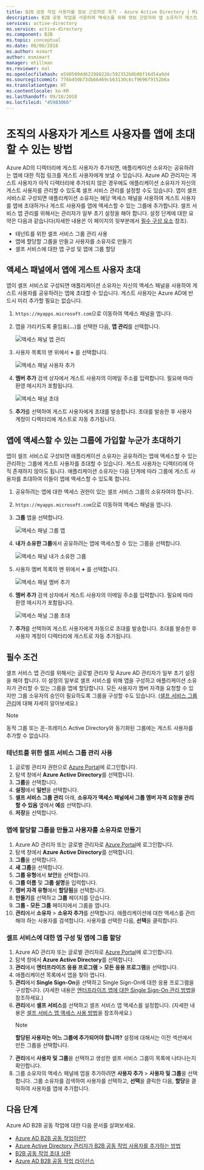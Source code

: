 ```yaml
---
title: B2B 공동 작업 사용자를 정보 근로자로 추가 - Azure Active Directory | Microsoft Docs
description: B2B 공동 작업을 사용하여 액세스를 위해 정보 근로자와 앱 소유자가 게스트 사용자를 Azure AD에 추가 | Microsoft Docs
services: active-directory
ms.service: active-directory
ms.component: B2B
ms.topic: conceptual
ms.date: 08/08/2018
ms.author: mimart
author: msmimart
manager: mtillman
ms.reviewer: mal
ms.openlocfilehash: e590500dd622988226c592352b0b86f16d54a9d4
ms.sourcegitcommit: 776b450b73db66469cb63130c6cf9696f9152b6a
ms.translationtype: HT
ms.contentlocale: ko-KR
ms.lasthandoff: 09/18/2018
ms.locfileid: "45983066"
---
```

# <a name="how-users-in-your-organization-can-invite-guest-users-to-an-app"></a>조직의 사용자가 게스트 사용자를 앱에 초대할 수 있는 방법

Azure AD의 디렉터리에 게스트 사용자가 추가되면, 애플리케이션 소유자는 공유하려는 앱에 대한 직접 링크를 게스트 사용자에게 보낼 수 있습니다. Azure AD 관리자는 게스트 사용자가 아직 디렉터리에 추가되지 않은 경우에도 애플리케이션 소유자가 자신의 게스트 사용자를 관리할 수 있도록 셀프 서비스 관리를 설정할 수도 있습니다. 앱이 셀프 서비스로 구성되면 애플리케이션 소유자는 해당 액세스 패널을 사용하여 게스트 사용자를 앱에 초대하거나 게스트 사용자를 앱에 액세스할 수 있는 그룹에 추가합니다. 셀프 서비스 앱 관리를 위해서는 관리자가 일부 초기 설정을 해야 합니다. 설정 단계에 대한 요약은 다음과 같습니다(자세한 내용은 이 페이지의 뒷부분에서 [필수 구성 요소](#prerequisites) 참조).

 - 테넌트를 위한 셀프 서비스 그룹 관리 사용
 - 앱에 할당할 그룹을 만들고 사용자를 소유자로 만들기
 - 셀프 서비스에 대한 앱 구성 및 앱에 그룹 할당

## <a name="invite-a-guest-user-to-an-app-from-the-access-panel"></a>액세스 패널에서 앱에 게스트 사용자 초대

앱이 셀프 서비스로 구성되면 애플리케이션 소유자는 자신의 액세스 패널을 사용하여 게스트 사용자를 공유하려는 앱에 초대할 수 있습니다. 게스트 사용자는 Azure AD에 반드시 미리 추가할 필요는 없습니다. 

1. `https://myapps.microsoft.com`으로 이동하여 액세스 패널을 엽니다.
2. 앱을 가리키도록 줄임표(**...**)를 선택한 다음, **앱 관리**를 선택합니다.
 
   ![액세스 패널 앱 관리](media/add-users-iw/access-panel-manage-app.png)
 
3. 사용자 목록의 맨 위에서 **+** 를 선택합니다.
   
   ![액세스 패널 사용자 추가](media/add-users-iw/access-panel-manage-app-add-user.png)
   
4. **멤버 추가** 검색 상자에서 게스트 사용자의 이메일 주소를 입력합니다. 필요에 따라 환영 메시지가 포함됩니다.
   
   ![액세스 패널 초대](media/add-users-iw/access-panel-invitation.png)
   
5. **추가**를 선택하여 게스트 사용자에게 초대를 발송합니다. 초대를 발송한 후 사용자 계정이 디렉터리에 게스트로 자동 추가됩니다.

## <a name="invite-someone-to-join-a-group-that-has-access-to-the-app"></a>앱에 액세스할 수 있는 그룹에 가입할 누군가 초대하기
앱이 셀프 서비스로 구성되면 애플리케이션 소유자는 공유하려는 앱에 액세스할 수 있는 관리하는 그룹에 게스트 사용자를 초대할 수 있습니다. 게스트 사용자는 디렉터리에 아직 존재하지 않아도 됩니다. 애플리케이션 소유자는 다음 단계에 따라 그룹에 게스트 사용자를 초대하여 이들이 앱에 액세스할 수 있도록 합니다.

1. 공유하려는 앱에 대한 액세스 권한이 있는 셀프 서비스 그룹의 소유자여야 합니다.
2. `https://myapps.microsoft.com`으로 이동하여 액세스 패널을 엽니다.
3. **그룹** 앱을 선택합니다.
   
   ![액세스 패널 그룹 앱](media/add-users-iw/access-panel-groups.png)
   
4. **내가 소유한 그룹**에서 공유하려는 앱에 액세스할 수 있는 그룹을 선택합니다.
   
   ![액세스 패널 내가 소유한 그룹](media/add-users-iw/access-panel-groups-i-own.png)
   
5. 사용자 멤버 목록의 맨 위에서 **+** 를 선택합니다.
   
   ![액세스 패널 멤버 추가](media/add-users-iw/access-panel-groups-add-member.png)
   
6. **멤버 추가** 검색 상자에서 게스트 사용자의 이메일 주소를 입력합니다. 필요에 따라 환영 메시지가 포함됩니다.
   
   ![액세스 패널 그룹 초대](media/add-users-iw/access-panel-invitation.png)
   
7. **추가**를 선택하여 게스트 사용자에게 자동으로 초대를 발송합니다. 초대를 발송한 후 사용자 계정이 디렉터리에 게스트로 자동 추가됩니다.


## <a name="prerequisites"></a>필수 조건

셀프 서비스 앱 관리를 위해서는 글로벌 관리자 및 Azure AD 관리자가 일부 초기 설정을 해야 합니다. 이 설정의 일부로 셀프 서비스를 위해 앱을 구성하고 애플리케이션 소유자가 관리할 수 있는 그룹을 앱에 할당합니다. 모든 사용자가 멤버 자격을 요청할 수 있지만 그룹 소유자의 승인이 필요하도록 그룹을 구성할 수도 있습니다. ([셀프 서비스 그룹 관리](https://docs.microsoft.com/azure/active-directory/users-groups-roles/groups-self-service-management)에 대해 자세히 알아보세요.) 

> [!NOTE]
> 동적 그룹 또는 온-프레미스 Active Directory와 동기화된 그룹에는 게스트 사용자를 추가할 수 없습니다.

### <a name="enable-self-service-group-management-for-your-tenant"></a>테넌트를 위한 셀프 서비스 그룹 관리 사용
1. 글로벌 관리자 권한으로 [Azure Portal](https://portal.azure.com)에 로그인합니다.
2. 탐색 창에서 **Azure Active Directory**를 선택합니다.
3. **그룹**을 선택합니다.
4. **설정**에서 **일반**을 선택합니다.
5. **셀프 서비스 그룹 관리** 아래, **소유자가 액세스 패널에서 그룹 멤버 자격 요청을 관리할 수 있음** 옆에서 **예**를 선택합니다.
6. **저장**을 선택합니다.

### <a name="create-a-group-to-assign-to-the-app-and-make-the-user-an-owner"></a>앱에 할당할 그룹을 만들고 사용자를 소유자로 만들기
1. Azure AD 관리자 또는 글로벌 관리자로 [Azure Portal](https://portal.azure.com)에 로그인합니다.
2. 탐색 창에서 **Azure Active Directory**를 선택합니다.
3. **그룹**을 선택합니다.
4. **새 그룹**을 선택합니다.
5. **그룹 유형**에서 **보안**을 선택합니다.
6. **그룹 이름** 및 **그룹 설명**을 입력합니다.
7. **멤버 자격 유형**에서 **할당됨**을 선택합니다.
8. **만들기**를 선택하고 **그룹** 페이지를 닫습니다.
9. **그룹 - 모든 그룹** 페이지에서 그룹을 엽니다. 
10. **관리**에서 **소유자** > **소유자 추가**를 선택합니다. 애플리케이션에 대한 액세스를 관리해야 하는 사용자를 검색합니다. 사용자를 선택한 다음, **선택**을 클릭합니다.

### <a name="configure-the-app-for-self-service-and-assign-the-group-to-the-app"></a>셀프 서비스에 대한 앱 구성 및 앱에 그룹 할당
1. Azure AD 관리자 또는 글로벌 관리자로 [Azure Portal](https://portal.azure.com)에 로그인합니다.
2. 탐색 창에서 **Azure Active Directory**를 선택합니다.
3. **관리**에서 **엔터프라이즈 응용 프로그램** > **모든 응용 프로그램**을 선택합니다.
4. 애플리케이션 목록에서 앱을 찾아 엽니다.
5. **관리**에서 **Single Sign-On**을 선택하고 Single Sign-On에 대한 응용 프로그램을 구성합니다. (자세한 내용은 [엔터프라이즈 앱에 대한 Single Sign-On 관리 방법](https://docs.microsoft.com/azure/active-directory/manage-apps/configure-single-sign-on-portal)을 참조하세요.)
6. **관리**에서 **셀프 서비스**를 선택하고 셀프 서비스 앱 액세스를 설정합니다. (자세한 내용은 [셀프 서비스 앱 액세스 사용 방법](https://docs.microsoft.com/azure/active-directory/application-access-panel-self-service-applications-how-to)을 참조하세요.) 
    > [!NOTE]
    > **할당된 사용자는 어느 그룹에 추가되어야 합니까?** 설정에 대해서는 이전 섹션에서 만든 그룹을 선택합니다.
7. **관리**에서 **사용자 및 그룹**을 선택하고 생성한 셀프 서비스 그룹이 목록에 나타나는지 확인합니다.
8. 그룹 소유자의 액세스 패널에 앱을 추가하려면 **사용자 추가** > **사용자 및 그룹**을 선택합니다. 그룹 소유자를 검색하여 사용자를 선택하고, **선택**을 클릭한 다음, **할당**을 클릭하여 사용자를 앱에 추가합니다.

## <a name="next-steps"></a>다음 단계

Azure AD B2B 공동 작업에 대한 다음 문서를 살펴보세요.

- [Azure AD B2B 공동 작업이란?](what-is-b2b.md)
- [Azure Active Directory 관리자가 B2B 공동 작업 사용자를 추가하는 방법](add-users-administrator.md)
- [B2B 공동 작업 초대 상환](redemption-experience.md)
- [Azure AD B2B 공동 작업 라이선스](licensing-guidance.md)
